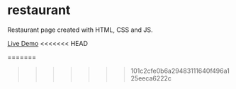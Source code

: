 # restaurant
Restaurant page created with HTML, CSS and JS.

[Live Demo](https://steress.github.io/restaurant/)
<<<<<<< HEAD

=======
>>>>>>> 101c2cfe0b6a29483111640f496a125eeca6222c
